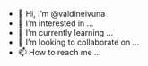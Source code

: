 - 👋 Hi, I’m @valdineivuna
- 👀 I’m interested in ...
- 🌱 I’m currently learning ...
- 💞️ I’m looking to collaborate on ...
- 📫 How to reach me ...

<!---
valdineivuna/valdineivuna is a ✨ special ✨ repository because its `README.md` (this file) appears on your GitHub profile.
You can click the Preview link to take a look at your changes.
--->
